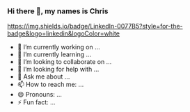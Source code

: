### Hi there 👋, my names is Chris
https://img.shields.io/badge/LinkedIn-0077B5?style=for-the-badge&logo=linkedin&logoColor=white


- 🔭 I’m currently working on ...
- 🌱 I’m currently learning ...
- 👯 I’m looking to collaborate on ...
- 🤔 I’m looking for help with ...
- 💬 Ask me about ...
- 📫 How to reach me: ...
- 😄 Pronouns: ...
- ⚡ Fun fact: ...


